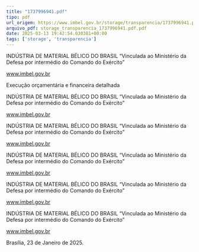 ```yaml
---
title: "1737996941.pdf"
tipo: pdf
url_origem: https://www.imbel.gov.br/storage/transparencia/1737996941.pdf
arquivo_pdf: storage_transparencia_1737996941.pdf.pdf
date: 2025-03-13 19:42:54.030381+00:00
tags: ['storage', 'transparencia']
---
```


 
INDÚSTRIA DE MATERIAL BÉLICO DO BRASIL 
“Vinculada ao Ministério da Defesa por intermédio do Comando do Exército” 
 
 
 
 
www.imbel.gov.br 
 
 
Execução orçamentária e financeira detalhada 
 
 
 
 
 
 

 
INDÚSTRIA DE MATERIAL BÉLICO DO BRASIL 
“Vinculada ao Ministério da Defesa por intermédio do Comando do Exército” 
 
 
 
 
www.imbel.gov.br 
 
 
 
 
 
 
 

 
INDÚSTRIA DE MATERIAL BÉLICO DO BRASIL 
“Vinculada ao Ministério da Defesa por intermédio do Comando do Exército” 
 
 
 
 
www.imbel.gov.br 
 
 
 
 

 
INDÚSTRIA DE MATERIAL BÉLICO DO BRASIL 
“Vinculada ao Ministério da Defesa por intermédio do Comando do Exército” 
 
 
 
 
www.imbel.gov.br 
 
 
 
 
 
 
 
 

 
INDÚSTRIA DE MATERIAL BÉLICO DO BRASIL 
“Vinculada ao Ministério da Defesa por intermédio do Comando do Exército” 
 
 
 
 
www.imbel.gov.br 
 
 
 

 
INDÚSTRIA DE MATERIAL BÉLICO DO BRASIL 
“Vinculada ao Ministério da Defesa por intermédio do Comando do Exército” 
 
 
 
 
www.imbel.gov.br 
 
 
 
 
 
 
 
Brasília, 23 de Janeiro de 2025. 

